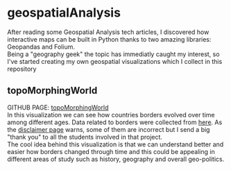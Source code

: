 # geospatialAnalysis
After reading some Geospatial Analysis tech articles, I discovered how interactive maps can be built in Python thanks to two amazing libraries: Geopandas and Folium.<br>
Being a "geography geek" the topic has immediatly caught my interest, so I've started creating my own geospatial visualizations which I collect in this repository<br>

## topoMorphingWorld
GITHUB PAGE: [topoMorphingWorld](https://hize00.github.io/geospatialAnalysis/topoMorphingWorld.html)<br>
In this visualization we can see how countries borders evolved over time among different ages. Data related to borders were collected from [here](http://web.archive.org/web/20080328104539/http://library.thinkquest.org:80/C006628/download.html). As the [disclaimer page](http://web.archive.org/web/20080328161758/http://library.thinkquest.org:80/C006628/disclaimer.html) warns, some of them are incorrect but I send a big "thank you" to all the students involved in that project.<br>
The cool idea behind this visualization is that we can understand better and easier how borders changed through time and this could be appealing in different areas of study such as history, geography and overall geo-politics.
